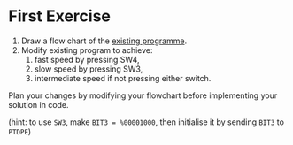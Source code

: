 # First Exercise

1. Draw a flow chart of the [existing programme](https://github.com/cpjobling/eg-151-microcontrollers/blob/master/src/lab1/PROG4.asm).
2. Modify existing program to achieve:
   1. fast speed by pressing SW4, 
   2. slow speed by pressing SW3, 
   3. intermediate speed if not pressing either switch.

Plan your changes by modifying your flowchart before implementing your solution in code.

(hint: to use `SW3`, make `BIT3 = %00001000`, then initialise it by sending `BIT3` to `PTDPE`)


